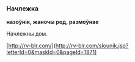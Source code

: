 ### Начлежка
**назоўнік, жаночы род, размоўнае**

Начлежны дом.

<a rel="author">[http://rv-blr.com/](http://rv-blr.com/slounik.jsp?letterId=0&maskId=0&pageId=1871)</a>
